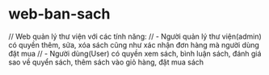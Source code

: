 # web-ban-sach
// Web quản lý thư viện với các tính năng: 
//   - Người quản lý thư viện(admin) có quyền thêm, sửa, xóa sách cũng như xác nhận đơn hàng mà người dùng đặt mua
//   - Người dùng(User) có quyền xem sách, bình luận sách, đánh giá sao về quyển sách, thêm sách vào giỏ hàng, đặt mua sách
